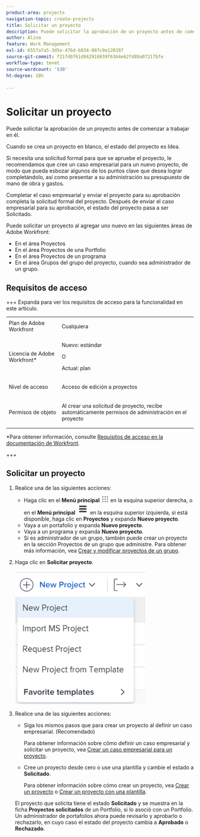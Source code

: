 ```yaml
---
product-area: projects
navigation-topic: create-projects
title: Solicitar un proyecto
description: Puede solicitar la aprobación de un proyecto antes de comenzar a trabajar en él. Recomendamos crear un caso empresarial para un nuevo proyecto para que pueda esbozar algunos de los puntos clave que desea lograr completándolo, así como presentar a su equipo de administración su presupuesto de mano de obra y gastos. Completar el caso empresarial y enviar el proyecto para su aprobación completa la solicitud formal del proyecto. Después de enviar el caso empresarial para su aprobación, el estado del proyecto pasa a ser Solicitado.
author: Alina
feature: Work Management
exl-id: 6557a7a5-3d5e-476d-b834-007c9e120397
source-git-commit: f21fd0761d942916039f6364e62f489a07217bfe
workflow-type: tm+mt
source-wordcount: '530'
ht-degree: 18%

---
```


# Solicitar un proyecto

<!--Audited: April 2024-->

Puede solicitar la aprobación de un proyecto antes de comenzar a trabajar en él.

Cuando se crea un proyecto en blanco, el estado del proyecto es Idea.

Si necesita una solicitud formal para que se apruebe el proyecto, le recomendamos que cree un caso empresarial para un nuevo proyecto, de modo que pueda esbozar algunos de los puntos clave que desea lograr completándolo, así como presentar a su administración su presupuesto de mano de obra y gastos.

Completar el caso empresarial y enviar el proyecto para su aprobación completa la solicitud formal del proyecto. Después de enviar el caso empresarial para su aprobación, el estado del proyecto pasa a ser Solicitado.

Puede solicitar un proyecto al agregar uno nuevo en las siguientes áreas de Adobe Workfront:

* En el área Proyectos
* En el área Proyectos de una Portfolio
* En el área Proyectos de un programa
* En el área Grupos del grupo del proyecto, cuando sea administrador de un grupo.

## Requisitos de acceso

+++ Expanda para ver los requisitos de acceso para la funcionalidad en este artículo.

<table style="table-layout:auto"> 
 <col> 
 <col> 
 <tbody> 
  <tr> 
   <td role="rowheader">Plan de Adobe Workfront</td> 
   <td> <p>Cualquiera</p> </td> 
  </tr> 
  <tr> 
   <td role="rowheader"> <p role="rowheader">Licencia de Adobe Workfront*</p> </td> 
   <td> <p>Nuevo: estándar </p>
   O
   <p>Actual: plan </p>
   </td> 
  </tr> 
  <tr> 
   <td role="rowheader">Nivel de acceso</td> 
   <td> <p>Acceso de edición a proyectos</p> </td> 
  </tr> 
  <tr> 
   <td role="rowheader">Permisos de objeto</td> 
   <td> <p>Al crear una solicitud de proyecto, recibe automáticamente permisos de administración en el proyecto </p> </td> 
  </tr> 
 </tbody> 
</table>

*Para obtener información, consulte [Requisitos de acceso en la documentación de Workfront](/help/quicksilver/administration-and-setup/add-users/access-levels-and-object-permissions/access-level-requirements-in-documentation.md).

+++

## Solicitar un proyecto

1. Realice una de las siguientes acciones:

   * Haga clic en el **Menú principal** ![Icono del menú principal](assets/main-menu-icon.png) en la esquina superior derecha, o en el **Menú principal** ![Líneas del menú principal](assets/lines-main-menu.png) en la esquina superior izquierda, si está disponible, haga clic en **Proyectos** y expanda **Nuevo proyecto**.
   * Vaya a un portafolio y expanda **Nuevo proyecto**.
   * Vaya a un programa y expanda **Nuevo proyecto**.
   * Si es administrador de un grupo, también puede crear un proyecto en la sección Proyectos de un grupo que administre. Para obtener más información, vea [Crear y modificar proyectos de un grupo](../../../administration-and-setup/manage-groups/work-with-group-objects/create-and-modify-a-groups-projects.md).

1. Haga clic en **Solicitar proyecto**.

   ![Nuevo menú desplegable de proyecto](assets/new-project-dropdown-nwe-350x358.png)

1. Realice una de las siguientes acciones:

   * Siga los mismos pasos que para crear un proyecto al definir un caso empresarial. (Recomendado)

     Para obtener información sobre cómo definir un caso empresarial y solicitar un proyecto, vea [Crear un caso empresarial para un proyecto](../../../manage-work/projects/define-a-business-case/create-business-case.md).

   * Cree un proyecto desde cero o use una plantilla y cambie el estado a **Solicitado**.

     Para obtener información sobre cómo crear un proyecto, vea [Crear un proyecto](../../../manage-work/projects/create-projects/create-project.md) o [Crear un proyecto con una plantilla](../../../manage-work/projects/create-projects/create-project-from-template.md).

   El proyecto que solicita tiene el estado **Solicitado** y se muestra en la ficha **Proyectos solicitados** de un Portfolio, si lo asoció con un Portfolio. Un administrador de portafolios ahora puede revisarlo y aprobarlo o rechazarlo, en cuyo caso el estado del proyecto cambia a **Aprobado** o **Rechazado**.
